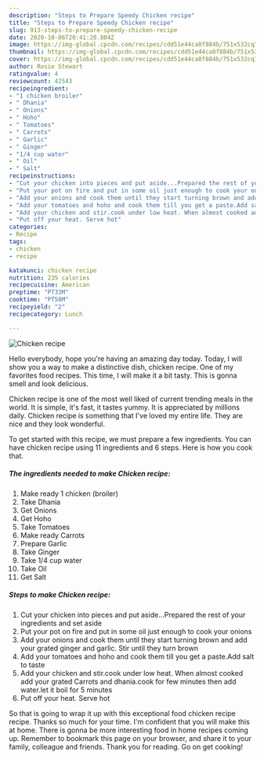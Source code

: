 ```yaml
---
description: "Steps to Prepare Speedy Chicken recipe"
title: "Steps to Prepare Speedy Chicken recipe"
slug: 913-steps-to-prepare-speedy-chicken-recipe
date: 2020-10-06T20:41:20.804Z
image: https://img-global.cpcdn.com/recipes/cdd51e44ca0f884b/751x532cq70/chicken-recipe-recipe-main-photo.jpg
thumbnail: https://img-global.cpcdn.com/recipes/cdd51e44ca0f884b/751x532cq70/chicken-recipe-recipe-main-photo.jpg
cover: https://img-global.cpcdn.com/recipes/cdd51e44ca0f884b/751x532cq70/chicken-recipe-recipe-main-photo.jpg
author: Rosie Stewart
ratingvalue: 4
reviewcount: 42543
recipeingredient:
- "1 chicken broiler"
- " Dhania"
- " Onions"
- " Hoho"
- " Tomatoes"
- " Carrots"
- " Garlic"
- " Ginger"
- "1/4 cup water"
- " Oil"
- " Salt"
recipeinstructions:
- "Cut your chicken into pieces and put aside...Prepared the rest of your ingredients and set aside"
- "Put your pot on fire and put in some oil just enough to cook your onions"
- "Add your onions and cook them until they start turning brown and add your grated ginger and garlic. Stir until they turn brown"
- "Add your tomatoes and hoho and cook them till you get a paste.Add salt to taste"
- "Add your chicken and stir.cook under low heat. When almost cooked add your grated Carrots and dhania.cook for few minutes then add water.let it boil for 5 minutes"
- "Put off your heat. Serve hot"
categories:
- Recipe
tags:
- chicken
- recipe

katakunci: chicken recipe 
nutrition: 235 calories
recipecuisine: American
preptime: "PT33M"
cooktime: "PT58M"
recipeyield: "2"
recipecategory: Lunch

---
```



![Chicken recipe](https://img-global.cpcdn.com/recipes/cdd51e44ca0f884b/751x532cq70/chicken-recipe-recipe-main-photo.jpg)

Hello everybody, hope you're having an amazing day today. Today, I will show you a way to make a distinctive dish, chicken recipe. One of my favorites food recipes. This time, I will make it a bit tasty. This is gonna smell and look delicious.



Chicken recipe is one of the most well liked of current trending meals in the world. It is simple, it's fast, it tastes yummy. It is appreciated by millions daily. Chicken recipe is something that I've loved my entire life. They are nice and they look wonderful.


To get started with this recipe, we must prepare a few ingredients. You can have chicken recipe using 11 ingredients and 6 steps. Here is how you cook that.

<!--inarticleads1-->

##### The ingredients needed to make Chicken recipe:

1. Make ready 1 chicken (broiler)
1. Take  Dhania
1. Get  Onions
1. Get  Hoho
1. Take  Tomatoes
1. Make ready  Carrots
1. Prepare  Garlic
1. Take  Ginger
1. Take 1/4 cup water
1. Take  Oil
1. Get  Salt




<!--inarticleads2-->

##### Steps to make Chicken recipe:

1. Cut your chicken into pieces and put aside...Prepared the rest of your ingredients and set aside
1. Put your pot on fire and put in some oil just enough to cook your onions
1. Add your onions and cook them until they start turning brown and add your grated ginger and garlic. Stir until they turn brown
1. Add your tomatoes and hoho and cook them till you get a paste.Add salt to taste
1. Add your chicken and stir.cook under low heat. When almost cooked add your grated Carrots and dhania.cook for few minutes then add water.let it boil for 5 minutes
1. Put off your heat. Serve hot




So that is going to wrap it up with this exceptional food chicken recipe recipe. Thanks so much for your time. I'm confident that you will make this at home. There is gonna be more interesting food in home recipes coming up. Remember to bookmark this page on your browser, and share it to your family, colleague and friends. Thank you for reading. Go on get cooking!
